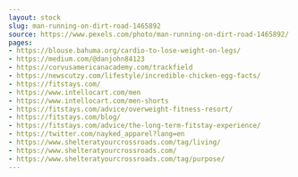 ```yaml
---
layout: stock
slug: man-running-on-dirt-road-1465892
source: https://www.pexels.com/photo/man-running-on-dirt-road-1465892/
pages:
- https://blouse.bahuma.org/cardio-to-lose-weight-on-legs/
- https://medium.com/@danjohn84123
- https://corvusamericanacademy.com/trackfield
- https://newscutzy.com/lifestyle/incredible-chicken-egg-facts/
- https://fitstays.com/
- https://www.intellocart.com/men
- https://www.intellocart.com/men-shorts
- https://fitstays.com/advice/overweight-fitness-resort/
- https://fitstays.com/blog/
- https://fitstays.com/advice/the-long-term-fitstay-experience/
- https://twitter.com/nayked_apparel?lang=en
- https://www.shelteratyourcrossroads.com/tag/living/
- https://www.shelteratyourcrossroads.com/
- https://www.shelteratyourcrossroads.com/tag/purpose/
---
```

